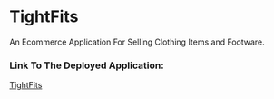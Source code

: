 # TightFits
An Ecommerce Application For Selling Clothing Items and Footware.

### Link To The Deployed Application:
[TightFits](http://)